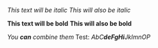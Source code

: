 *This text will be italic*
_This will also be italic_

**This text will be bold**
__This will also be bold__

_You **can** combine them_
Test: _AbC**deFgHi**JklmnOP_
